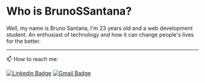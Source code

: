# Who is BrunoSSantana?

Well, my name is Bruno Santana, I'm 23 years old and a web development student. An enthusiast of technology and how it can change people's lives for the better.


<!--
**BrunoSSantana/BrunoSSantana** is a ✨ _special_ ✨ repository because its `README.md` (this file) appears on your GitHub profile.

[linkedin]: https://img.shields.io/badge/brunosantanas-blue?style=flat-square&logo=Linkedin&logoColor=white&link

Here are some ideas to get you started:

- 🔭 I’m currently working on ...
- 🌱 I’m currently learning ...
- 👯 I’m looking to collaborate on ...
- 🤔 I’m looking for help with ...
- 💬 Ask me about ...
- 😄 Pronouns: ...
- ⚡ Fun fact: ...-->
---
📫 How to reach me:

[![Linkedin Badge](https://img.shields.io/badge/brunosantanas-blue?style=flat-square&logo=Linkedin&logoColor=white&link=https://www.linkedin.com/in/bruno-santanas/)](https://www.linkedin.com/in/bruno-satanas/)
[![Gmail Badge](https://img.shields.io/badge/-brunoosouzas@gmail.com-c14438?style=flat-square&logo=Gmail&logoColor=white&link=mailto:brunoosouzas@gmail.com)](mailto:brunoosouzas@gmail.com)

<!-- links -->



